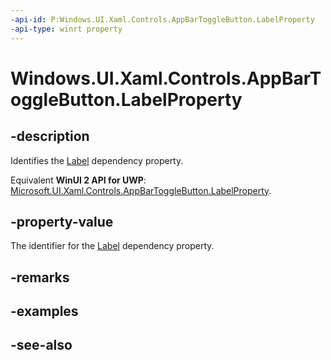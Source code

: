```yaml
---
-api-id: P:Windows.UI.Xaml.Controls.AppBarToggleButton.LabelProperty
-api-type: winrt property
---
```


<!-- Property syntax
public Windows.UI.Xaml.DependencyProperty LabelProperty { get; }
-->

# Windows.UI.Xaml.Controls.AppBarToggleButton.LabelProperty

## -description
Identifies the [Label](appbartogglebutton_label.md) dependency property.

Equivalent **WinUI 2 API for UWP**: [Microsoft.UI.Xaml.Controls.AppBarToggleButton.LabelProperty](/windows/winui/api/microsoft.ui.xaml.controls.appbartogglebutton.labelproperty).

## -property-value
The identifier for the [Label](appbartogglebutton_label.md) dependency property.

## -remarks

## -examples

## -see-also

